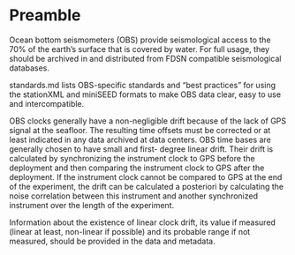 # Preamble
Ocean bottom seismometers (OBS) provide seismological access to the 70% of the
earth’s surface that is covered by water.
For full usage, they should be archived in and distributed from FDSN
compatible seismological databases.

standards.md lists OBS-specific standards and “best practices” for using
the stationXML and miniSEED formats to make OBS data clear,
easy to use and intercompatible.

OBS clocks generally have a non-negligible drift because of the lack of GPS
signal at the seafloor.
The resulting time offsets must be corrected or at least indicated in any data
archived at data centers.
OBS time bases are generally chosen to have small and first- degree linear
drift.
Their drift is calculated by synchronizing the instrument clock to GPS before
the deployment and then comparing the instrument clock to GPS after the deployment.
If the instrument clock cannot be compared to GPS at the end of the experiment,
the drift can be calculated a posteriori by calculating the noise correlation
between this instrument and another synchronized instrument over the length
of the experiment.

Information about the existence of linear clock drift, its value if measured
(linear at least, non-linear if possible) and its probable range if not measured,
should be provided in the data and metadata.
